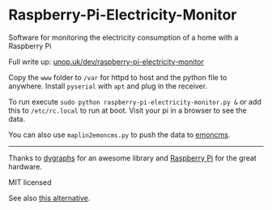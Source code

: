 Raspberry-Pi-Electricity-Monitor
================================

Software for monitoring the electricity consumption of a home with a Raspberry Pi

Full write up: [unop.uk/dev/raspberry-pi-electricity-monitor](https://unop.uk/dev/raspberry-pi-electricity-monitor/)

Copy the `www` folder to `/var` for httpd to host and the python file to anywhere.
Install `pyserial` with `apt` and plug in the receiver.

To run execute `sudo python raspberry-pi-electricity-monitor.py &` or add this to `/etc/rc.local` to run at boot.
Visit your pi in a browser to see the data.

You can also use `maplin2emoncms.py` to push the data to [emoncms](https://github.com/emoncms/emoncms).

---

Thanks to [dygraphs](http://dygraphs.com) for an awesome library and [Raspberry Pi](https://www.raspberrypi.org) for the great hardware.

MIT licensed

See also [this alternative](http://electroncastle.com/wp/?p=1808).
